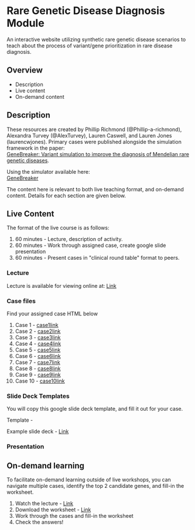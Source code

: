 # Rare Genetic Disease Diagnosis Module
An interactive website utilizing synthetic rare genetic disease scenarios to teach about the process of variant/gene prioritization in rare disease diagnosis. 

## Overview
- Description
- Live content
- On-demand content

## Description
These resources are created by Phillip Richmond (@Phillip-a-richmond), Alexandra Turvey (@AlexTurvey), Lauren Caswell, and Lauren Jones (laurencwjones). Primary cases were published alongside the simulation framework in the paper:  
[GeneBreaker: Variant simulation to improve the diagnosis of Mendelian rare genetic diseases](https://onlinelibrary.wiley.com/doi/full/10.1002/humu.24163). 

Using the simulator available here:  
[GeneBreaker](http://genebreaker.cmmt.ubc.ca)

The content here is relevant to both live teaching format, and on-demand content. Details for each section are given below.

## Live Content
The format of the live course is as follows:
1. 60 minutes - Lecture, description of activity. 
2. 60 minutes - Work through assigned case, create google slide presentation
3. 60 minutes - Present cases in "clinical round table" format to peers.

### Lecture
Lecture is available for viewing online at: 
[Link](https://www.youtube.com/watch?v=dQw4w9WgXcQ)

### Case files
Find your assigned case HTML below
1. Case 1 - [case1link]()
2. Case 2 - [case2link]()
3. Case 3 - [case3link]()
4. Case 4 - [case4link]()
5. Case 5 - [case5link]()
6. Case 6 - [case6link]()
7. Case 7 - [case7link]()
8. Case 8 - [case8link]()
9. Case 9 - [case9link]()
10. Case 10 - [case10link]()

### Slide Deck Templates
You will copy this google slide deck template, and fill it out for your case. 

Template - 

Example slide deck - [Link](https://docs.google.com/presentation/d/1Xco28K2Eh39erHxGc9ZbriZvjfz2MCKHqdv6KlmC1Bc/edit#slide=id.p)

### Presentation





## On-demand learning
To facilitate on-demand learning outside of live workshops, you can navigate multiple cases, identify the top 2 candidate genes, and fill-in the worksheet.

1. Watch the lecture - [Link](https://www.youtube.com/watch?v=dQw4w9WgXcQ)
2. Download the worksheet - [Link]()
3. Work through the cases and fill-in the worksheet
4. Check the answers!



















